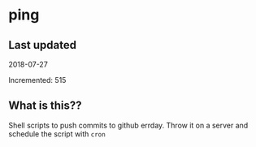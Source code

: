# ping

## Last updated
2018-07-27

Incremented: 515

## What is this??
Shell scripts to push commits to github errday. Throw it on a server and schedule the script with `cron`
